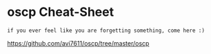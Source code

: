 # oscp Cheat-Sheet

```if you ever feel like you are forgetting something, come here :)```

https://github.com/avi7611/oscp/tree/master/oscp

